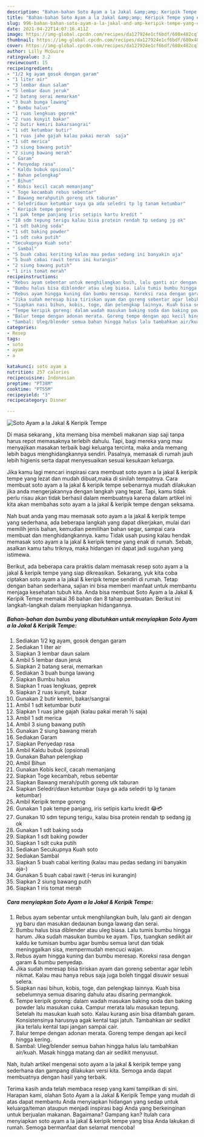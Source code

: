 ```yaml
---
description: "Bahan-bahan Soto Ayam a la Jakal &amp;amp; Keripik Tempe yang enak Untuk Jualan"
title: "Bahan-bahan Soto Ayam a la Jakal &amp;amp; Keripik Tempe yang enak Untuk Jualan"
slug: 996-bahan-bahan-soto-ayam-a-la-jakal-and-amp-keripik-tempe-yang-enak-untuk-jualan
date: 2021-04-22T14:07:16.411Z
image: https://img-global.cpcdn.com/recipes/da127924e1cf6bdf/680x482cq70/soto-ayam-a-la-jakal-keripik-tempe-foto-resep-utama.jpg
thumbnail: https://img-global.cpcdn.com/recipes/da127924e1cf6bdf/680x482cq70/soto-ayam-a-la-jakal-keripik-tempe-foto-resep-utama.jpg
cover: https://img-global.cpcdn.com/recipes/da127924e1cf6bdf/680x482cq70/soto-ayam-a-la-jakal-keripik-tempe-foto-resep-utama.jpg
author: Lilly McGuire
ratingvalue: 3.2
reviewcount: 15
recipeingredient:
- "1/2 kg ayam gosok dengan garam"
- "1 liter air"
- "3 lembar daun salam"
- "5 lembar daun jeruk"
- "2 batang serai memarkan"
- "3 buah bunga lawang"
- " Bumbu halus"
- "1 ruas lengkuas geprek"
- "2 ruas kunyit bakar"
- "2 butir kemiri bakarsangrai"
- "1 sdt ketumbar butir"
- "1 ruas jahe gajah kalau pakai merah  saja"
- "1 sdt merica"
- "3 siung bawang putih"
- "2 siung bawang merah"
- " Garam"
- " Penyedap rasa"
- " Kaldu bubuk opsional"
- " Bahan pelengkap"
- " Bihun"
- " Kobis kecil cacah memanjang"
- " Toge kecambah rebus sebentar"
- " Bawang merahputih goreng utk taburan"
- " Seledridaun ketumbar saya ga ada seledri tp lg tanam ketumbar"
- " Keripik tempe goreng"
- "1 pak tempe panjang iris setipis kartu kredit "
- "10 sdm tepung terigu kalau bisa protein rendah tp sedang jg ok"
- "1 sdt baking soda"
- "1 sdt baking powder"
- "1 sdt cuka putih"
- "Secukupnya Kuah soto"
- " Sambal"
- "5 buah cabai keriting kalau mau pedas sedang ini banyakin aja"
- "5 buah cabai rawit terus ini kurangin"
- "2 siung bawang putih"
- "1 iris tomat merah"
recipeinstructions:
- "Rebus ayam sebentar untuk menghilangkan buih, lalu ganti air dengan yg baru dan masukan dedaunan bunga lawang dan serai."
- "Bumbu halus bisa diblender atau uleg biasa. Lalu tumis bumbu hingga harum. Jika sudah masukan bumbu ke ayam. Tips, tuangkan sedikit air kaldu ke tumisan bumbu agar bumbu semua larut dan tidak meninggalkan sisa, mempermudah mencuci wajan."
- "Rebus ayam hingga kuning dan bumbu meresap. Koreksi rasa dengan garam &amp; bumbu penyedap."
- "Jika sudah meresap bisa tiriskan ayam dan goreng sebentar agar lebih nikmat. Kalau mau hanya rebus saja juga boleh tinggal disuwir sesuai selera."
- "Siapkan nasi bihun, kobis, toge, dan pelengkap lainnya. Kuah bisa sebelumnya semua disaring dahulu atau disaring permangkok."
- "Tempe keripik goreng: dalam wadah masukan baking soda dan baking powder lalu masukan cuka. Campur merata lalu masukan tepung. Setelah itu masukan kuah soto. Kalau kurang asin bisa ditambah garam. Konsistensinya harusnya agak kental tapi jatuh. Tambahkan air sedikit jika terlalu kental tapi jangan sampai cair."
- "Balur tempe dengan adonan merata. Goreng tempe dengan api kecil hingga kering."
- "Sambal: Uleg/blender semua bahan hingga halus lalu tambahkan air/kuah. Masak hingga matang dan air sedikit menyusut."
categories:
- Resep
tags:
- soto
- ayam
- a

katakunci: soto ayam a 
nutrition: 257 calories
recipecuisine: Indonesian
preptime: "PT38M"
cooktime: "PT55M"
recipeyield: "3"
recipecategory: Dinner

---
```



![Soto Ayam a la Jakal &amp; Keripik Tempe](https://img-global.cpcdn.com/recipes/da127924e1cf6bdf/680x482cq70/soto-ayam-a-la-jakal-keripik-tempe-foto-resep-utama.jpg)

Di masa  sekarang , kita memang bisa membeli makanan siap saji tanpa harus repot memasaknya terlebih dahulu. Tapi, bagi mereka yang mau menyajikan masakan terbaik bagi keluarga tercinta, maka anda memang lebih bagus menghidangkannya sendiri. Pasalnya, memasak di rumah jauh lebih higienis serta dapat menyesuaikan sesuai kesukaan keluarga.

Jika kamu lagi mencari inspirasi cara membuat soto ayam a la jakal &amp; keripik tempe yang lezat dan mudah dibuat,maka di sinilah tempatnya. Cara membuat soto ayam a la jakal &amp; keripik tempe  sebenarnya mudah dilakukan jika anda mengerjakannya dengan langkah yang tepat. Tapi, kamu tidak perlu risau akan tidak berhasil dalam membuatnya 
karena dalam artikel ini kita akan membahas soto ayam a la jakal &amp; keripik tempe dengan seksama.  



Nah buat anda yang mau memasak soto ayam a la jakal &amp; keripik tempe yang sederhana, ada beberapa langkah yang dapat dikerjakan, mulai dari memilih jenis bahan, kemudian pemilihan bahan segar, sampai cara membuat dan menghidangkannya. kamu Tidak usah pusing kalau hendak memasak soto ayam a la jakal &amp; keripik tempe yang enak di rumah. Sebab, asalkan kamu  tahu triknya, maka hidangan ini dapat jadi suguhan yang istimewa.

Berikut, ada beberapa cara praktis  dalam memasak resep soto ayam a la jakal &amp; keripik tempe yang siap dikreasikan. Sekarang, yuk kita coba ciptakan soto ayam a la jakal &amp; keripik tempe sendiri di rumah. Tetap dengan bahan sederhana, sajian ini bisa memberi manfaat untuk membantu menjaga kesehatan tubuh kita. Anda bisa membuat Soto Ayam a la Jakal &amp; Keripik Tempe memakai 36 bahan dan 8 tahap pembuatan. Berikut ini langkah-langkah dalam menyiapkan hidangannya.

<!--inarticleads1-->

##### Bahan-bahan dan bumbu yang dibutuhkan untuk menyiapkan Soto Ayam a la Jakal &amp; Keripik Tempe:

1. Sediakan 1/2 kg ayam, gosok dengan garam
1. Sediakan 1 liter air
1. Siapkan 3 lembar daun salam
1. Ambil 5 lembar daun jeruk
1. Siapkan 2 batang serai, memarkan
1. Sediakan 3 buah bunga lawang
1. Siapkan  Bumbu halus
1. Siapkan 1 ruas lengkuas, geprek
1. Siapkan 2 ruas kunyit, bakar
1. Gunakan 2 butir kemiri, bakar/sangrai
1. Ambil 1 sdt ketumbar butir
1. Siapkan 1 ruas jahe gajah (kalau pakai merah ½ saja)
1. Ambil 1 sdt merica
1. Ambil 3 siung bawang putih
1. Gunakan 2 siung bawang merah
1. Sediakan  Garam
1. Siapkan  Penyedap rasa
1. Ambil  Kaldu bubuk (opsional)
1. Gunakan  Bahan pelengkap
1. Ambil  Bihun
1. Gunakan  Kobis kecil, cacah memanjang
1. Siapkan  Toge kecambah, rebus sebentar
1. Siapkan  Bawang merah/putih goreng utk taburan
1. Siapkan  Seledri/daun ketumbar (saya ga ada seledri tp lg tanam ketumbar)
1. Ambil  Keripik tempe goreng
1. Gunakan 1 pak tempe panjang, iris setipis kartu kredit 😂💳
1. Gunakan 10 sdm tepung terigu, kalau bisa protein rendah tp sedang jg ok
1. Gunakan 1 sdt baking soda
1. Siapkan 1 sdt baking powder
1. Siapkan 1 sdt cuka putih
1. Sediakan Secukupnya Kuah soto
1. Sediakan  Sambal
1. Siapkan 5 buah cabai keriting (kalau mau pedas sedang ini banyakin aja-)
1. Gunakan 5 buah cabai rawit (-terus ini kurangin)
1. Siapkan 2 siung bawang putih
1. Siapkan 1 iris tomat merah




<!--inarticleads2-->

##### Cara menyiapkan Soto Ayam a la Jakal &amp; Keripik Tempe:

1. Rebus ayam sebentar untuk menghilangkan buih, lalu ganti air dengan yg baru dan masukan dedaunan bunga lawang dan serai.
1. Bumbu halus bisa diblender atau uleg biasa. Lalu tumis bumbu hingga harum. Jika sudah masukan bumbu ke ayam. Tips, tuangkan sedikit air kaldu ke tumisan bumbu agar bumbu semua larut dan tidak meninggalkan sisa, mempermudah mencuci wajan.
1. Rebus ayam hingga kuning dan bumbu meresap. Koreksi rasa dengan garam &amp; bumbu penyedap.
1. Jika sudah meresap bisa tiriskan ayam dan goreng sebentar agar lebih nikmat. Kalau mau hanya rebus saja juga boleh tinggal disuwir sesuai selera.
1. Siapkan nasi bihun, kobis, toge, dan pelengkap lainnya. Kuah bisa sebelumnya semua disaring dahulu atau disaring permangkok.
1. Tempe keripik goreng: dalam wadah masukan baking soda dan baking powder lalu masukan cuka. Campur merata lalu masukan tepung. Setelah itu masukan kuah soto. Kalau kurang asin bisa ditambah garam. Konsistensinya harusnya agak kental tapi jatuh. Tambahkan air sedikit jika terlalu kental tapi jangan sampai cair.
1. Balur tempe dengan adonan merata. Goreng tempe dengan api kecil hingga kering.
1. Sambal: Uleg/blender semua bahan hingga halus lalu tambahkan air/kuah. Masak hingga matang dan air sedikit menyusut.




Nah, itulah artikel mengenai  soto ayam a la jakal &amp; keripik tempe  yang sederhana dan gampang dilakukan versi kita. Semoga anda dapat membuatnya dengan hasil yang terbaik. 

Terima kasih anda telah membaca resep yang kami tampilkan di sini. Harapan kami, olahan  Soto Ayam a la Jakal &amp; Keripik Tempe yang mudah di atas dapat membantu Anda menyiapkan hidangan yang sedap untuk keluarga/teman ataupun menjadi inspirasi bagi Anda yang berkeinginan untuk berjualan makanan. Bagaimana? Gampang kan? Itulah cara menyiapkan soto ayam a la jakal &amp; keripik tempe yang bisa Anda lakukan di rumah. Semoga bermanfaat dan selamat mencoba!

